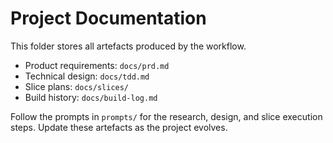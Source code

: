 # Project Documentation

This folder stores all artefacts produced by the workflow.

- Product requirements: `docs/prd.md`
- Technical design: `docs/tdd.md`
- Slice plans: `docs/slices/`
- Build history: `docs/build-log.md`

Follow the prompts in `prompts/` for the research, design, and slice execution steps. Update these artefacts as the project evolves.
